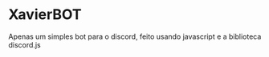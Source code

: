 # XavierBOT

Apenas um simples bot para o discord, feito usando javascript e a biblioteca discord.js
